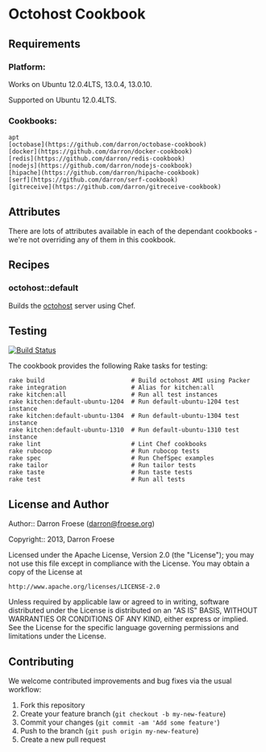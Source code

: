 Octohost Cookbook
=================

Requirements
------------

### Platform:

Works on Ubuntu 12.0.4LTS, 13.0.4, 13.0.10.

Supported on Ubuntu 12.0.4LTS.

### Cookbooks:

    apt
    [octobase](https://github.com/darron/octobase-cookbook)
    [docker](https://github.com/darron/docker-cookbook)
    [redis](https://github.com/darron/redis-cookbook)
    [nodejs](https://github.com/darron/nodejs-cookbook)
    [hipache](https://github.com/darron/hipache-cookbook)
    [serf](https://github.com/darron/serf-cookbook)
    [gitreceive](https://github.com/darron/gitreceive-cookbook)

Attributes
----------

There are lots of attributes available in each of the dependant cookbooks - we're not overriding any of them in this cookbook.

Recipes
-------

### octohost::default

Builds the [octohost](https://github.com/octohost/octohost) server using Chef.

Testing
-------

[![Build Status](https://travis-ci.org/octohost/octohost-cookbook.png?branch=master)](https://travis-ci.org/octohost/octohost-cookbook)

The cookbook provides the following Rake tasks for testing:

    rake build                        # Build octohost AMI using Packer
    rake integration                  # Alias for kitchen:all
    rake kitchen:all                  # Run all test instances
    rake kitchen:default-ubuntu-1204  # Run default-ubuntu-1204 test instance
    rake kitchen:default-ubuntu-1304  # Run default-ubuntu-1304 test instance
    rake kitchen:default-ubuntu-1310  # Run default-ubuntu-1310 test instance
    rake lint                         # Lint Chef cookbooks
    rake rubocop                      # Run rubocop tests
    rake spec                         # Run ChefSpec examples
    rake tailor                       # Run tailor tests
    rake taste                        # Run taste tests
    rake test                         # Run all tests

License and Author
------------------

Author:: Darron Froese (darron@froese.org)

Copyright:: 2013, Darron Froese

Licensed under the Apache License, Version 2.0 (the "License");
you may not use this file except in compliance with the License.
You may obtain a copy of the License at

    http://www.apache.org/licenses/LICENSE-2.0

Unless required by applicable law or agreed to in writing, software
distributed under the License is distributed on an "AS IS" BASIS,
WITHOUT WARRANTIES OR CONDITIONS OF ANY KIND, either express or implied.
See the License for the specific language governing permissions and
limitations under the License.

Contributing
------------

We welcome contributed improvements and bug fixes via the usual workflow:

1. Fork this repository
2. Create your feature branch (`git checkout -b my-new-feature`)
3. Commit your changes (`git commit -am 'Add some feature'`)
4. Push to the branch (`git push origin my-new-feature`)
5. Create a new pull request
